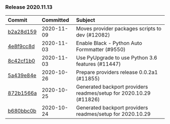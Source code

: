 

### Release 2020.11.13

| Commit                                                                                         | Committed   | Subject                                                            |
|:-----------------------------------------------------------------------------------------------|:------------|:-------------------------------------------------------------------|
| [b2a28d159](https://github.com/apache/airflow/commit/b2a28d1590410630d66966aa1f2b2a049a8c3b32) | 2020-11-09  | Moves provider packages scripts to dev (#12082)                    |
| [4e8f9cc8d](https://github.com/apache/airflow/commit/4e8f9cc8d02b29c325b8a5a76b4837671bdf5f68) | 2020-11-03  | Enable Black - Python Auto Formmatter (#9550)                      |
| [8c42cf1b0](https://github.com/apache/airflow/commit/8c42cf1b00c90f0d7f11b8a3a455381de8e003c5) | 2020-11-03  | Use PyUpgrade to use Python 3.6 features (#11447)                  |
| [5a439e84e](https://github.com/apache/airflow/commit/5a439e84eb6c0544dc6c3d6a9f4ceeb2172cd5d0) | 2020-10-26  | Prepare providers release 0.0.2a1 (#11855)                         |
| [872b1566a](https://github.com/apache/airflow/commit/872b1566a11cb73297e657ff325161721b296574) | 2020-10-25  | Generated backport providers readmes/setup for 2020.10.29 (#11826) |
| [b680bbc0b](https://github.com/apache/airflow/commit/872b1566a11cb73297e657ff325161721b296574) | 2020-10-24  | Generated backport providers readmes/setup for 2020.10.29          |
